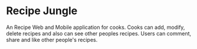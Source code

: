 # Recipe Jungle

An Recipe Web and Mobile application for cooks.
Cooks can add, modify, delete recipes and also can see other peoples recipes.
Users can comment, share and like other people's recipes.
